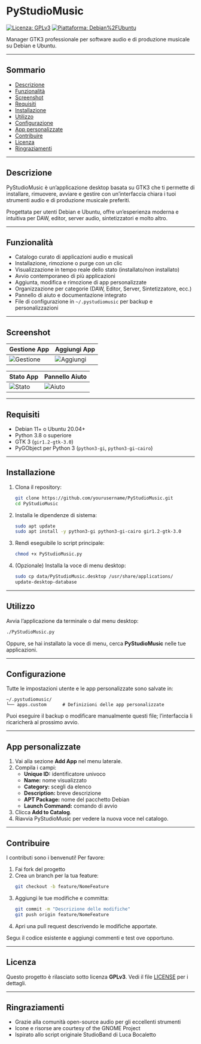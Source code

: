 # PyStudioMusic

[![Licenza: GPLv3](https://img.shields.io/badge/Licenza-GPLv3-blue.svg)](LICENSE) [![Piattaforma: Debian%2FUbuntu](https://img.shields.io/badge/Piattaforma-Debian%2FUbuntu-orange.svg)](https://www.debian.org/)

Manager GTK3 professionale per software audio e di produzione musicale su Debian e Ubuntu.

---

## Sommario

- [Descrizione](#descrizione)  
- [Funzionalità](#funzionalità)  
- [Screenshot](#screenshot)  
- [Requisiti](#requisiti)  
- [Installazione](#installazione)  
- [Utilizzo](#utilizzo)  
- [Configurazione](#configurazione)  
- [App personalizzate](#app-personalizzate)  
- [Contribuire](#contribuire)  
- [Licenza](#licenza)  
- [Ringraziamenti](#ringraziamenti)  

---

## Descrizione

PyStudioMusic è un’applicazione desktop basata su GTK3 che ti permette di installare, rimuovere, avviare e gestire con un’interfaccia chiara i tuoi strumenti audio e di produzione musicale preferiti.  

Progettata per utenti Debian e Ubuntu, offre un’esperienza moderna e intuitiva per DAW, editor, server audio, sintetizzatori e molto altro.

---

## Funzionalità

- Catalogo curato di applicazioni audio e musicali  
- Installazione, rimozione o purge con un clic  
- Visualizzazione in tempo reale dello stato (installato/non installato)  
- Avvio contemporaneo di più applicazioni  
- Aggiunta, modifica e rimozione di app personalizzate  
- Organizzazione per categorie (DAW, Editor, Server, Sintetizzatore, ecc.)  
- Pannello di aiuto e documentazione integrato  
- File di configurazione in `~/.pystudiomusic` per backup e personalizzazioni  

---

## Screenshot

| Gestione App                   | Aggiungi App                      |
| ------------------------------ | --------------------------------- |
| ![Gestione](docs/screenshots/manage.png) | ![Aggiungi](docs/screenshots/add.png) |

| Stato App                      | Pannello Aiuto                    |
| ------------------------------ | --------------------------------- |
| ![Stato](docs/screenshots/status.png) | ![Aiuto](docs/screenshots/help.png) |

---

## Requisiti

- Debian 11+ o Ubuntu 20.04+  
- Python 3.8 o superiore  
- GTK 3 (`gir1.2-gtk-3.0`)  
- PyGObject per Python 3 (`python3-gi`, `python3-gi-cairo`)  

---

## Installazione

1. Clona il repository:  
   ```bash
   git clone https://github.com/yourusername/PyStudioMusic.git
   cd PyStudioMusic
   ```

2. Installa le dipendenze di sistema:  
   ```bash
   sudo apt update
   sudo apt install -y python3-gi python3-gi-cairo gir1.2-gtk-3.0
   ```

3. Rendi eseguibile lo script principale:  
   ```bash
   chmod +x PyStudioMusic.py
   ```

4. (Opzionale) Installa la voce di menu desktop:  
   ```bash
   sudo cp data/PyStudioMusic.desktop /usr/share/applications/
   update-desktop-database
   ```

---

## Utilizzo

Avvia l’applicazione da terminale o dal menu desktop:

```bash
./PyStudioMusic.py
```

Oppure, se hai installato la voce di menu, cerca **PyStudioMusic** nelle tue applicazioni.

---

## Configurazione

Tutte le impostazioni utente e le app personalizzate sono salvate in:

```
~/.pystudiomusic/
└── apps.custom      # Definizioni delle app personalizzate
```

Puoi eseguire il backup o modificare manualmente questi file; l’interfaccia li ricaricherà al prossimo avvio.

---

## App personalizzate

1. Vai alla sezione **Add App** nel menu laterale.  
2. Compila i campi:
   - **Unique ID:** identificatore univoco  
   - **Name:** nome visualizzato  
   - **Category:** scegli da elenco  
   - **Description:** breve descrizione  
   - **APT Package:** nome del pacchetto Debian  
   - **Launch Command:** comando di avvio  
3. Clicca **Add to Catalog**.  
4. Riavvia PyStudioMusic per vedere la nuova voce nel catalogo.

---

## Contribuire

I contributi sono i benvenuti! Per favore:

1. Fai fork del progetto  
2. Crea un branch per la tua feature:
   ```bash
   git checkout -b feature/NomeFeature
   ```
3. Aggiungi le tue modifiche e committa:
   ```bash
   git commit -m "Descrizione delle modifiche"
   git push origin feature/NomeFeature
   ```
4. Apri una pull request descrivendo le modifiche apportate.

Seguι il codice esistente e aggiungi commenti e test ove opportuno.

---

## Licenza

Questo progetto è rilasciato sotto licenza **GPLv3**. Vedi il file [LICENSE](LICENSE) per i dettagli.

---

## Ringraziamenti

- Grazie alla comunità open-source audio per gli eccellenti strumenti  
- Icone e risorse are courtesy of the GNOME Project  
- Ispirato allo script originale StudioBand di Luca Bocaletto
